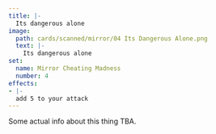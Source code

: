 ```yaml
---
title: |-
  Its dangerous alone
image: 
  path: cards/scanned/mirror/04 Its Dangerous Alone.png
  text: |-
    Its dangerous alone
set:
  name: Mirror Cheating Madness
  number: 4
effects: 
- |-
  add 5 to your attack
---
```

Some actual info about this thing TBA.
